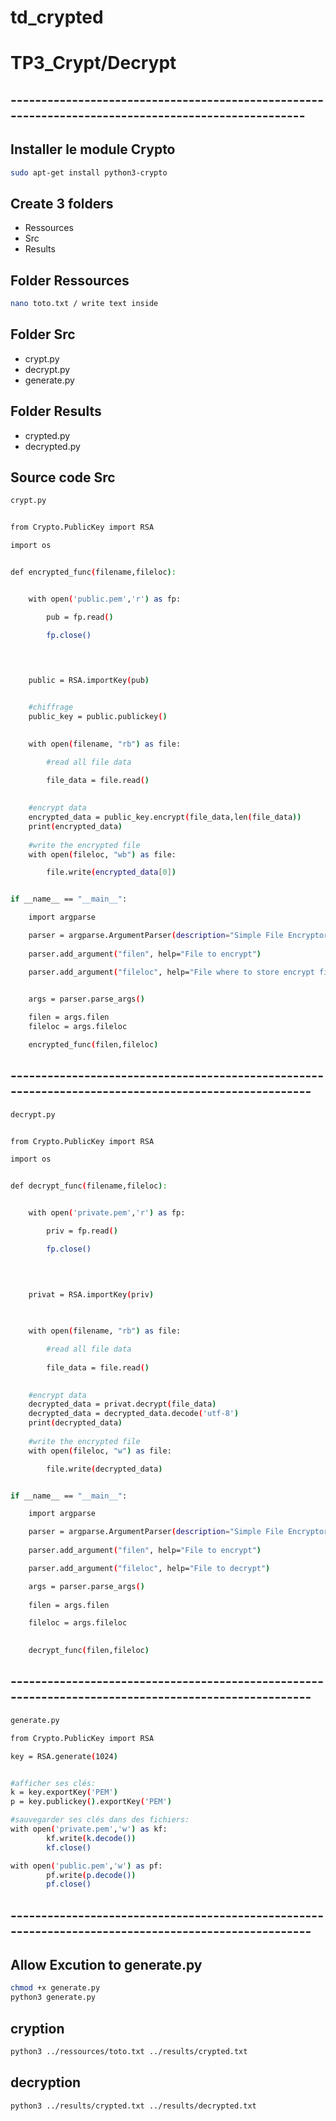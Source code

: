# td_crypted
# TP3_Crypt/Decrypt
## ---------------------------------------------------------------------------------------------------
## Installer le module Crypto
```sh
sudo apt-get install python3-crypto
```

## Create 3 folders
- Ressources
- Src
- Results
## Folder Ressources
```sh
nano toto.txt / write text inside
```
## Folder Src
- crypt.py
- decrypt.py
- generate.py

## Folder Results
- crypted.py
- decrypted.py

## Source code Src
```sh
crypt.py
```
```sh

from Crypto.PublicKey import RSA

import os


def encrypted_func(filename,fileloc):


    with open('public.pem','r') as fp:

        pub = fp.read()

        fp.close()
            


            
    public = RSA.importKey(pub)


    #chiffrage
    public_key = public.publickey()

        	
    with open(filename, "rb") as file:

        #read all file data
        
        file_data = file.read()
        

    #encrypt data
    encrypted_data = public_key.encrypt(file_data,len(file_data))
    print(encrypted_data)
   
    #write the encrypted file
    with open(fileloc, "wb") as file:

        file.write(encrypted_data[0])


if __name__ == "__main__":

    import argparse

    parser = argparse.ArgumentParser(description="Simple File Encryptor Script")
    
    parser.add_argument("filen", help="File to encrypt")

    parser.add_argument("fileloc", help="File where to store encrypt file")


    args = parser.parse_args()
    
    filen = args.filen
    fileloc = args.fileloc

    encrypted_func(filen,fileloc)
```
## ----------------------------------------------------------------------------------------------------
```sh
decrypt.py
```
```sh

from Crypto.PublicKey import RSA

import os


def decrypt_func(filename,fileloc):


    with open('private.pem','r') as fp:

        priv = fp.read()

        fp.close()
            


            
    privat = RSA.importKey(priv) 
    

        	
    with open(filename, "rb") as file:

        #read all file data
        
        file_data = file.read()
        

    #encrypt data
    decrypted_data = privat.decrypt(file_data)
    decrypted_data = decrypted_data.decode('utf-8')
    print(decrypted_data)
   
    #write the encrypted file
    with open(fileloc, "w") as file:

        file.write(decrypted_data)


if __name__ == "__main__":

    import argparse

    parser = argparse.ArgumentParser(description="Simple File Encryptor Script")
    
    parser.add_argument("filen", help="File to encrypt")

    parser.add_argument("fileloc", help="File to decrypt")

    args = parser.parse_args()
    
    filen = args.filen

    fileloc = args.fileloc
    

    decrypt_func(filen,fileloc)
```
## ----------------------------------------------------------------------------------------------------
```sh
generate.py
```
```sh
from Crypto.PublicKey import RSA

key = RSA.generate(1024)


#afficher ses clés:
k = key.exportKey('PEM')
p = key.publickey().exportKey('PEM')

#sauvegarder ses clés dans des fichiers:
with open('private.pem','w') as kf:
        kf.write(k.decode())
        kf.close()

with open('public.pem','w') as pf:
        pf.write(p.decode())
        pf.close()
```
## ----------------------------------------------------------------------------------------------------
 
## Allow Excution to generate.py   
```sh
chmod +x generate.py
python3 generate.py
```  
## cryption
```sh
python3 ../ressources/toto.txt ../results/crypted.txt
```  
## decryption
```sh
python3 ../results/crypted.txt ../results/decrypted.txt
``` 
